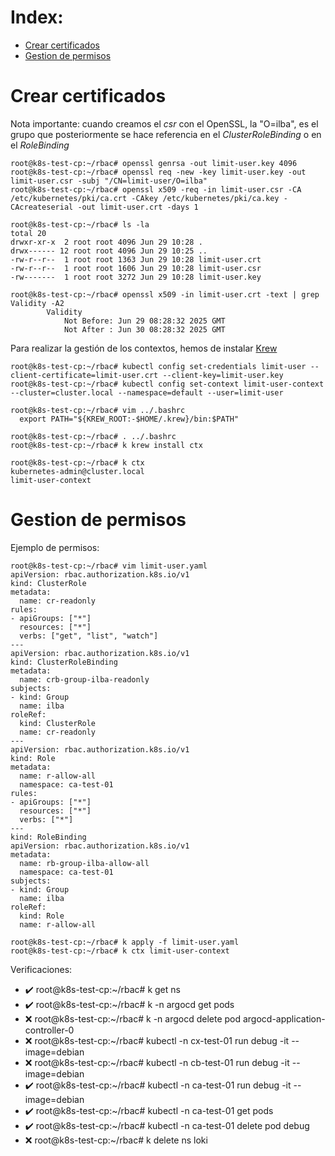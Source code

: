 # Index:

* [Crear certificados](#id10)
* [Gestion de permisos](#id20)

# Crear certificados <div id='id10' />

Nota importante: cuando creamos el _csr_ con el OpenSSL, la "O=ilba", es el grupo que posteriormente se hace referencia en el _ClusterRoleBinding_ o en el _RoleBinding_

```
root@k8s-test-cp:~/rbac# openssl genrsa -out limit-user.key 4096
root@k8s-test-cp:~/rbac# openssl req -new -key limit-user.key -out limit-user.csr -subj "/CN=limit-user/O=ilba"
root@k8s-test-cp:~/rbac# openssl x509 -req -in limit-user.csr -CA /etc/kubernetes/pki/ca.crt -CAkey /etc/kubernetes/pki/ca.key -CAcreateserial -out limit-user.crt -days 1
```

```
root@k8s-test-cp:~/rbac# ls -la
total 20
drwxr-xr-x  2 root root 4096 Jun 29 10:28 .
drwx------ 12 root root 4096 Jun 29 10:25 ..
-rw-r--r--  1 root root 1363 Jun 29 10:28 limit-user.crt
-rw-r--r--  1 root root 1606 Jun 29 10:28 limit-user.csr
-rw-------  1 root root 3272 Jun 29 10:28 limit-user.key

root@k8s-test-cp:~/rbac# openssl x509 -in limit-user.crt -text | grep Validity -A2
        Validity
            Not Before: Jun 29 08:28:32 2025 GMT
            Not After : Jun 30 08:28:32 2025 GMT
```

Para realizar la gestión de los contextos, hemos de instalar [Krew](https://krew.sigs.k8s.io/docs/user-guide/setup/install/)


```
root@k8s-test-cp:~/rbac# kubectl config set-credentials limit-user --client-certificate=limit-user.crt --client-key=limit-user.key
root@k8s-test-cp:~/rbac# kubectl config set-context limit-user-context --cluster=cluster.local --namespace=default --user=limit-user

root@k8s-test-cp:~/rbac# vim ../.bashrc
  export PATH="${KREW_ROOT:-$HOME/.krew}/bin:$PATH"

root@k8s-test-cp:~/rbac# . ../.bashrc
root@k8s-test-cp:~/rbac# k krew install ctx

root@k8s-test-cp:~/rbac# k ctx
kubernetes-admin@cluster.local
limit-user-context
```

# Gestion de permisos <div id='id20' />

Ejemplo de permisos:

```
root@k8s-test-cp:~/rbac# vim limit-user.yaml
apiVersion: rbac.authorization.k8s.io/v1
kind: ClusterRole
metadata:
  name: cr-readonly
rules:
- apiGroups: ["*"]
  resources: ["*"]
  verbs: ["get", "list", "watch"]
---
apiVersion: rbac.authorization.k8s.io/v1
kind: ClusterRoleBinding
metadata:
  name: crb-group-ilba-readonly
subjects:
- kind: Group
  name: ilba
roleRef:
  kind: ClusterRole
  name: cr-readonly
---
apiVersion: rbac.authorization.k8s.io/v1
kind: Role
metadata:
  name: r-allow-all
  namespace: ca-test-01
rules:
- apiGroups: ["*"]
  resources: ["*"]
  verbs: ["*"]
---
kind: RoleBinding
apiVersion: rbac.authorization.k8s.io/v1
metadata:
  name: rb-group-ilba-allow-all
  namespace: ca-test-01
subjects:
- kind: Group
  name: ilba
roleRef:
  kind: Role
  name: r-allow-all
```

```
root@k8s-test-cp:~/rbac# k apply -f limit-user.yaml
root@k8s-test-cp:~/rbac# k ctx limit-user-context
```

Verificaciones:

* :heavy_check_mark: root@k8s-test-cp:~/rbac# k get ns
* :heavy_check_mark: root@k8s-test-cp:~/rbac# k -n argocd get pods
* :x: root@k8s-test-cp:~/rbac# k -n argocd delete pod argocd-application-controller-0
* :x: root@k8s-test-cp:~/rbac# kubectl -n cx-test-01 run debug -it --image=debian
* :x: root@k8s-test-cp:~/rbac# kubectl -n cb-test-01 run debug -it --image=debian
* :heavy_check_mark: root@k8s-test-cp:~/rbac# kubectl -n ca-test-01 run debug -it --image=debian
* :heavy_check_mark: root@k8s-test-cp:~/rbac# kubectl -n ca-test-01 get pods
* :heavy_check_mark: root@k8s-test-cp:~/rbac# kubectl -n ca-test-01 delete pod debug
* :x: root@k8s-test-cp:~/rbac# k delete ns loki